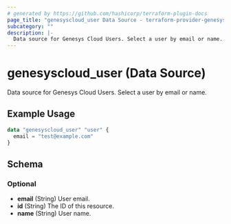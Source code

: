 ```yaml
---
# generated by https://github.com/hashicorp/terraform-plugin-docs
page_title: "genesyscloud_user Data Source - terraform-provider-genesyscloud"
subcategory: ""
description: |-
  Data source for Genesys Cloud Users. Select a user by email or name.
---
```


# genesyscloud_user (Data Source)

Data source for Genesys Cloud Users. Select a user by email or name.

## Example Usage

```terraform
data "genesyscloud_user" "user" {
  email = "test@example.com"
}
```

<!-- schema generated by tfplugindocs -->
## Schema

### Optional

- **email** (String) User email.
- **id** (String) The ID of this resource.
- **name** (String) User name.



